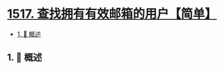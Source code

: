 # [1517. 查找拥有有效邮箱的用户【简单】](https://github.com/tnotesjs/TNotes.leetcode/tree/main/notes/1517.%20%E6%9F%A5%E6%89%BE%E6%8B%A5%E6%9C%89%E6%9C%89%E6%95%88%E9%82%AE%E7%AE%B1%E7%9A%84%E7%94%A8%E6%88%B7%E3%80%90%E7%AE%80%E5%8D%95%E3%80%91)

<!-- region:toc -->

- [1. 📝 概述](#1--概述)

<!-- endregion:toc -->

## 1. 📝 概述
